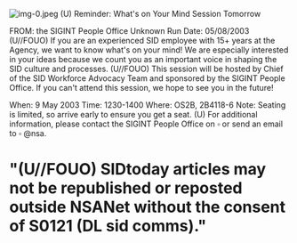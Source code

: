 ![img-0.jpeg](img-0.jpeg)
(U) Reminder: What's on Your Mind Session Tomorrow

FROM: the SIGINT People Office
Unknown
Run Date: 05/08/2003
(U//FOUO) If you are an experienced SID employee with 15+ years at the Agency, we want to know what's on your mind! We are especially interested in your ideas because we count you as an important voice in shaping the SID culture and processes.
(U//FOUO) This session will be hosted by
Chief of the SID Workforce Advocacy Team and sponsored by the SIGINT People Office. If you can't attend this session, we hope to see you in the future!

When: 9 May 2003
Time: 1230-1400
Where: OS2B, 2B4118-6
Note: Seating is limited, so arrive early to ensure you get a seat.
(U) For additional information, please contact the SIGINT People Office on $\square$ or send an email to $\square$ @nsa.

# "(U//FOUO) SIDtoday articles may not be republished or reposted outside NSANet without the consent of S0121 (DL sid comms)."
